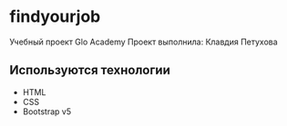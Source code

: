 # findyourjob
Учебный проект Glo Academy
Проект выполнила: Клавдия Петухова

## Используются технологии
- HTML
- CSS
- Bootstrap v5
